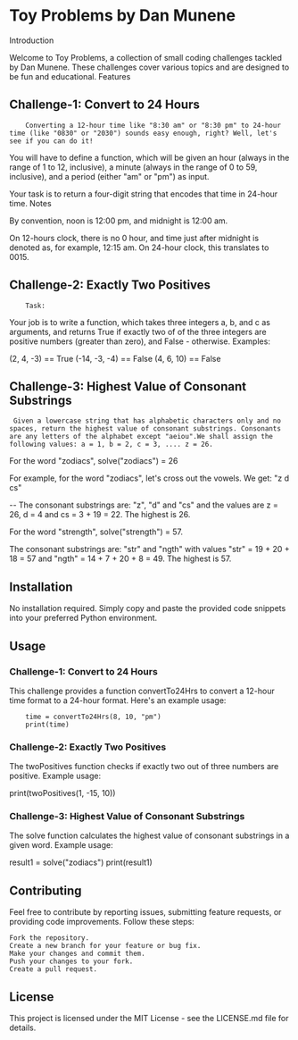 # Toy Problems by Dan Munene
Introduction

Welcome to Toy Problems, a collection of small coding challenges tackled by Dan Munene. These challenges cover various topics and are designed to be fun and educational.
Features

  ## Challenge-1: Convert to 24 Hours
        Converting a 12-hour time like "8:30 am" or "8:30 pm" to 24-hour time (like "0830" or "2030") sounds easy enough, right? Well, let's see if you can do it!

You will have to define a function, which will be given an hour (always in the range of 1 to 12, inclusive), a minute (always in the range of 0 to 59, inclusive), and a period (either "am" or "pm") as input.

Your task is to return a four-digit string that encodes that time in 24-hour time.
Notes

By convention, noon is 12:00 pm, and midnight is 12:00 am.

On 12-hours clock, there is no 0 hour, and time just after midnight is denoted as, for example, 12:15 am. On 24-hour clock, this translates to 0015. 

  ## Challenge-2: Exactly Two Positives
        Task:

Your job is to write a function, which takes three integers a, b, and c as arguments, and returns True if exactly two of of the three integers are positive numbers (greater than zero), and False - otherwise.
Examples:

(2, 4, -3) == True
(-14, -3, -4) == False
(4, 6, 10) == False

  ## Challenge-3: Highest Value of Consonant Substrings
     Given a lowercase string that has alphabetic characters only and no spaces, return the highest value of consonant substrings. Consonants are any letters of the alphabet except "aeiou".We shall assign the following values: a = 1, b = 2, c = 3, .... z = 26.
For the word "zodiacs", solve("zodiacs") = 26

For example, for the word "zodiacs", let's cross out the vowels. We get: "z d cs"

-- The consonant substrings are: "z", "d" and "cs" and the values are z = 26, d = 4 and cs = 3 + 19 = 22. The highest is 26.

For the word "strength", solve("strength") = 57.

The consonant substrings are: "str" and "ngth" with values "str" = 19 + 20 + 18 = 57 and "ngth" = 14 + 7 + 20 + 8 = 49. The highest is 57.

## Installation

No installation required. Simply copy and paste the provided code snippets into your preferred Python environment.

## Usage
  ### Challenge-1: Convert to 24 Hours

  This challenge provides a function convertTo24Hrs to convert a 12-hour time format to a 24-hour format. Here's an example usage:

        time = convertTo24Hrs(8, 10, "pm")
        print(time)

  ### Challenge-2: Exactly Two Positives

  The twoPositives function checks if exactly two out of three numbers are positive. Example usage:


  print(twoPositives(1, -15, 10))

  ### Challenge-3: Highest Value of Consonant Substrings

  The solve function calculates the highest value of consonant substrings in a given word. Example usage:


  result1 = solve("zodiacs")
  print(result1)

## Contributing

Feel free to contribute by reporting issues, submitting feature requests, or providing code improvements. Follow these steps:

    Fork the repository.
    Create a new branch for your feature or bug fix.
    Make your changes and commit them.
    Push your changes to your fork.
    Create a pull request.

## License

This project is licensed under the MIT License - see the LICENSE.md file for details.
